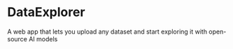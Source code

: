 # DataExplorer
A web app that lets you upload any dataset and start exploring it with open-source AI models
